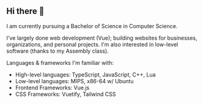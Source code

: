## Hi there 👋

I am currently pursuing a Bachelor of Science in Computer Science.

I've largely done web development (Vue); building websites for businesses, organizations, and personal projects. 
I'm also interested in low-level software (thanks to my Assembly class).

Languages & frameworks I'm familiar with:
- High-level languages: TypeScript, JavaScript, C++, Lua
- Low-level languages: MIPS, x86-64 w/ Ubuntu
- Frontend Frameworks: Vue.js
- CSS Frameworks: Vuetify, Tailwind CSS

<!--
**theplaceincan/theplaceincan** is a ✨ _special_ ✨ repository because its `README.md` (this file) appears on your GitHub profile.

Here are some ideas to get you started:

- 🔭 I’m currently working on ...
- 🌱 I’m currently learning ...
- 👯 I’m looking to collaborate on ...
- 🤔 I’m looking for help with ...
- 💬 Ask me about ...
- 📫 How to reach me: ...
- 😄 Pronouns: ...
- ⚡ Fun fact: ...
-->
